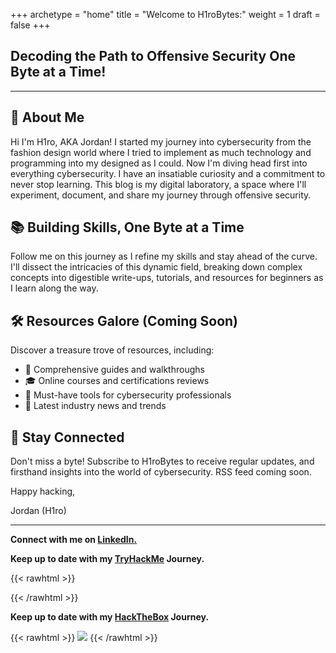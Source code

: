 +++
archetype = "home"
title = "Welcome to H1roBytes:"
weight = 1
draft = false
+++

## **Decoding the Path to Offensive Security One Byte at a Time!**

---

## 🚀 About Me

Hi I'm H1ro, AKA Jordan! I started my journey into cybersecurity from the fashion design world where I tried to implement as much technology and programming into my designed as I could. Now I'm diving head first into everything cybersecurity. I have an insatiable curiosity and a commitment to never stop learning. This blog is my digital laboratory, a space where I'll experiment, document, and share my journey through offensive security.

## 📚 Building Skills, One Byte at a Time

Follow me on this journey as I refine my skills and stay ahead of the curve. I'll dissect the intricacies of this dynamic field, breaking down complex concepts into digestible write-ups, tutorials, and resources for beginners as I learn along the way.

## 🛠️ Resources Galore (Coming Soon)

Discover a treasure trove of resources, including:

- 📖 Comprehensive guides and walkthroughs
- 🎓 Online courses and certifications reviews
- 🧰 Must-have tools for cybersecurity professionals
- 📰 Latest industry news and trends

## 🚀 Stay Connected

Don't miss a byte! Subscribe to H1roBytes to receive regular updates, and firsthand insights into the world of cybersecurity. RSS feed coming soon. 

Happy hacking,

Jordan (H1ro)

---

**Connect with me on [LinkedIn.](https://www.linkedin.com/in/jordandarrah/)**

**Keep up to date with my [TryHackMe](https://tryhackme.com/p/Jordarrah) Journey.**

{{< rawhtml >}}
<script src="https://tryhackme.com/badge/494270"></script>
 {{< /rawhtml >}}

**Keep up to date with my [HackTheBox](https://app.hackthebox.com/profile/647719) Journey.**

{{< rawhtml >}}
<img src="https://www.hackthebox.eu/badge/image/647719" class="left"></img>
 {{< /rawhtml >}}
